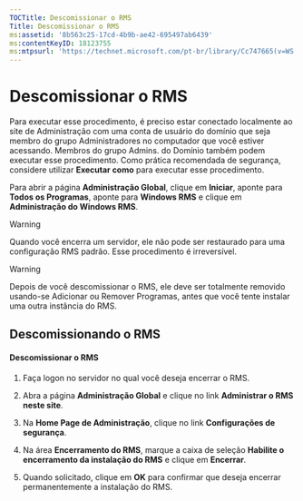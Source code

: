 ```yaml
---
TOCTitle: Descomissionar o RMS
Title: Descomissionar o RMS
ms:assetid: '8b563c25-17cd-4b9b-ae42-695497ab6439'
ms:contentKeyID: 18123755
ms:mtpsurl: 'https://technet.microsoft.com/pt-br/library/Cc747665(v=WS.10)'
---
```


Descomissionar o RMS
====================

Para executar esse procedimento, é preciso estar conectado localmente ao site de Administração com uma conta de usuário do domínio que seja membro do grupo Administradores no computador que você estiver acessando. Membros do grupo Admins. do Domínio também podem executar esse procedimento. Como prática recomendada de segurança, considere utilizar **Executar como** para executar esse procedimento.

Para abrir a página **Administração Global**, clique em **Iniciar**, aponte para **Todos os Programas**, aponte para **Windows RMS** e clique em **Administração do Windows RMS**.

> [!Warning]  
> Quando você encerra um servidor, ele não pode ser restaurado para uma configuração RMS padrão. Esse procedimento é irreversível.

> [!Warning]  
> Depois de você descomissionar o RMS, ele deve ser totalmente removido usando-se Adicionar ou Remover Programas, antes que você tente instalar uma outra instância do RMS.

Descomissionando o RMS
----------------------

#### Descomissionar o RMS

1.  Faça logon no servidor no qual você deseja encerrar o RMS.

2.  Abra a página **Administração Global** e clique no link **Administrar o RMS neste site**.

3.  Na **Home Page de Administração**, clique no link **Configurações de segurança**.

4.  Na área **Encerramento do RMS**, marque a caixa de seleção **Habilite o encerramento da instalação do RMS** e clique em **Encerrar**.

5.  Quando solicitado, clique em **OK** para confirmar que deseja encerrar permanentemente a instalação do RMS.
